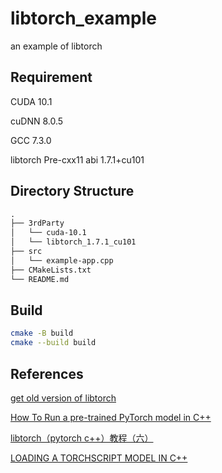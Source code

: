 # libtorch_example
an example of libtorch

## Requirement
CUDA 10.1

cuDNN 8.0.5

GCC 7.3.0

libtorch Pre-cxx11 abi 1.7.1+cu101

## Directory Structure

```txt
.
├── 3rdParty
│   └── cuda-10.1
│   └── libtorch_1.7.1_cu101
├── src
│   └── example-app.cpp
├── CMakeLists.txt
└── README.md
```

## Build
```bash
cmake -B build
cmake --build build
```

## References
[get old version of libtorch](https://github.com/pytorch/pytorch/issues/40961)

[How To Run a pre-trained PyTorch model in C++](https://jumpml.com/howto-pytorch-c++/output/)

[libtorch（pytorch c++）教程（六）](https://zhuanlan.zhihu.com/p/369930932)

[LOADING A TORCHSCRIPT MODEL IN C++](https://pytorch.org/tutorials/advanced/cpp_export.html)